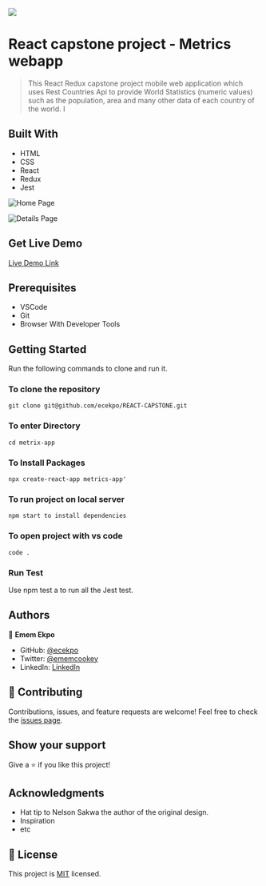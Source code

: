 ![](https://img.shields.io/badge/Microverse-blueviolet)

# React capstone project - Metrics webapp
> This React Redux capstone project mobile web application which uses Rest Countries Api to provide World Statistics (numeric values) such as the population, area and many other data of each country of the world. I

## Built With

-  HTML
-  CSS
-  React
-  Redux
-  Jest


![Home Page](https://user-images.githubusercontent.com/101729024/194726463-15d6fa02-8e4f-492d-b082-5b8e7b2fd182.png)

![Details Page](https://user-images.githubusercontent.com/101729024/194726454-29b1202b-cd0a-4790-b8a8-ddab9e82583a.png)

## Get Live Demo

[Live Demo Link](https://fancy-lolly-0661cb.netlify.app/)

## Prerequisites
- VSCode
- Git
-  Browser With Developer Tools

## Getting Started

Run the following commands to clone and run it.

### To clone the repository

  `git clone git@github.com/ecekpo/REACT-CAPSTONE.git`

### To enter Directory

`cd metrix-app`

### To Install Packages

`npx create-react-app metrics-app'`

### To run project on local server

`npm start to install dependencies`

### To open project with vs code 

`code .`

### Run Test
Use npm test a to run all the Jest test.

## Authors

👤 **Emem Ekpo**

- GitHub: [@ecekpo](https://https://github.com/ecekpo)
- Twitter: [@ememcookey](https://twitter.com/ememcookey)
- LinkedIn: [LinkedIn](https://www.linkedin.com/in/emem-ekpo)

## 🤝 Contributing
Contributions, issues, and feature requests are welcome!
Feel free to check the [issues page](../../issues/).

## Show your support
Give a ⭐️ if you like this project!

## Acknowledgments
- Hat tip to  Nelson Sakwa the author of the original design.
- Inspiration
- etc

## 📝 License
This project is [MIT](./MIT.md) licensed.
